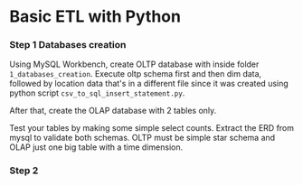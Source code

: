 # Basic ETL with Python

### Step 1 Databases creation
Using MySQL Workbench, create OLTP database with inside folder `1_databases_creation`. Execute oltp schema first and then dim data, followed by location data that's in a different file since it was created using python script `csv_to_sql_insert_statement.py`.

After that, create the OLAP database with 2 tables only.

Test your tables by making some simple select counts. Extract the ERD from mysql to validate both schemas. OLTP must be simple star schema and OLAP just one big table with a time dimension.

### Step 2 

